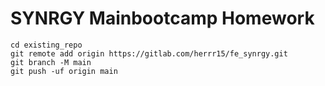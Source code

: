 # SYNRGY Mainbootcamp Homework



```
cd existing_repo
git remote add origin https://gitlab.com/herrr15/fe_synrgy.git
git branch -M main
git push -uf origin main
```